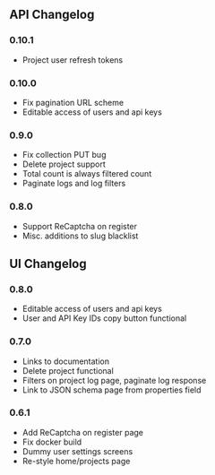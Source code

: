 ## API Changelog

### 0.10.1

* Project user refresh tokens

### 0.10.0

* Fix pagination URL scheme
* Editable access of users and api keys

### 0.9.0

* Fix collection PUT bug
* Delete project support
* Total count is always filtered count
* Paginate logs and log filters

### 0.8.0

* Support ReCaptcha on register
* Misc. additions to slug blacklist

## UI Changelog

### 0.8.0

* Editable access of users and api keys
* User and API Key IDs copy button functional

### 0.7.0

* Links to documentation
* Delete project functional
* Filters on project log page, paginate log response
* Link to JSON schema page from properties field

### 0.6.1

* Add ReCaptcha on register page
* Fix docker build
* Dummy user settings screens
* Re-style home/projects page
